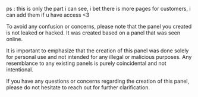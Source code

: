 ps : this is only the part i can see, i bet there is more pages for customers, i can add them if u have access <3


To avoid any confusion or concerns, please note that the panel you created is not leaked or hacked. It was created based on a panel that was seen online.

It is important to emphasize that the creation of this panel was done solely for personal use and not intended for any illegal or malicious purposes. Any resemblance to any existing panels is purely coincidental and not intentional.

If you have any questions or concerns regarding the creation of this panel, please do not hesitate to reach out for further clarification.
